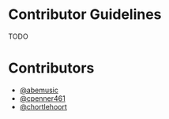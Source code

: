 # Contributor Guidelines

TODO

# Contributors

* [@abemusic](https://github.com/abemusic)
* [@cpenner461](https://github.com/cpenner461)
* [@chortlehoort](https://github.com/chortlehoort)
